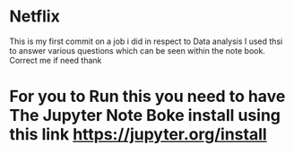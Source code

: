 # Netflix

This is my first commit on a job i did in respect to Data analysis I used thsi to answer various questions which can be seen within the note book. Correct me if need thank

# For you to Run this you need to have The Jupyter Note Boke  install using this link https://jupyter.org/install

